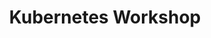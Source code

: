 ---
title: "Kubernetes Workshop"
description: "This learning path provides an introduction to Kubernetes, focusing on its architecture, components, and how to manage clusters effectively."
themeColor: "#3C494F"
cardImage: ""
weight: 1
---